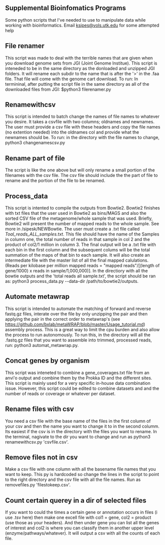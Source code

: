 ## Supplemental Bioinfomatics Programs
Some python scripts that I've needed to use to manipulate data while working with bioinformatics. Email ksipes@vols.utk.edu for some attempted help 

## File renamer
This script was made to deal with the terrible names that are given when you download genome sets from JGI (Joint Genome Institue). This script is inteneded to be in the same directory as the donloaded and unzipped JGI folders. It will rename each subdir to the name that is after the '>' in the .faa file. 
That file will come with the genome cart download. To run: In termininal, after putting the script file in the same directory as all of the downloaded files from JGI: $python3 filerenamer.py


## Renamewithcsv
This script is intended to batch change the names of file names to whatever you desire. It takes a csvfile with two columns; oldnames and newnames. 
The user must provide a csv file with these headers and copy the file names (no extention needed) into the oldnames col and provide what the newnames should be.
To run: in the directory with the file names to change, python3 changenamescsv.py

## Rename part of file
The script is like the one above but will only rename a small portion of the filenames with the csv file. The csv file should include the the part of file to rename and the portion of the file to be renamed.


## Process_data
This script is intented to compile the outputs from Bowtie2. Bowtie2 finishes with txt files that the user used in Bowtie2 as bins/MAGS and also the sorted CSV file of the metagenome/whole sample that was used. Briefly, Bowtie2 will present the number of mapped reads to the whole sample. See more in /sipesk/NEWBowtie.
The user must create a .txt file called *Toal_reads_ALL_samples.txt*. This file should have the name of the Samples in column one, the total number of reads in that sample in col 2 and the product of col2/1 million in column 3. The final output will be a .txt file with each bin in the first column and the subsequent colums will be the total summation of the maps of that bin to each sample. It will also create an intermediate file with the master list of all the final mapped calulations. (Reads per kilobase per million mapped reads = "mapped reads"/[(length of gene/1000) x reads in sample/1,000,000)]. 
In the directiory with all the bowtie outputs and the 'total reads all sample.txt', the script should be ran as: python3 process_data.py --data-dir /path/to/bowtie2/outputs.


## Automate metawrap
This script is intended to automate the matching of forward and reverse fastq.gz files, interate over the file by only unzipping the pair and then applying the pair in the correct order to metawrap's (see https://github.com/bxlab/metaWRAP/blob/master/Usage_tutorial.md) assembly process. This is a great way to limit the cpu burden and also allow the process to run autonomously. To run this, in the directory will all the .fastq.gz files that you want to assemble into trimmed, processed reads, run: python3 automat_metawrap.py.

## Concat genes by organism
This script was inteneted to combine a gene_coverages.txt file from an anvi'o output and combine them by the Prokka ID and the different sites. This script is mainly used for a very specific in-house data combination issue. However, this script could be edited to combine datasets and and the number of reads or coverage or whatever per dataset. 

## Rename files with csv
You need a csv file with the base name of the files in the first column of your csv and then the name you want to change it to in the second columm. Its easiest if the csv is in the directory with the files you want to rename. In the terminal, nagivate to the dir you want to change and run as python3 renamewithcsv.py 'csvfile.csv'.

## Remove files not in csv
Make a csv file with one column with all the basename file names that you want to keep. This py is hardcoded so change the lines in the script to point to the right directory and the csv file with all the file names. Run as removefiles.py 'filestokeep.csv'.

## Count certain querey in a dir of selected files
If you want to could the times a certain gene or annotation occurs in files (i use .tsv here) then make one excell file with col1 = gene, col2 = product (use those as your headers). And then under gene you can list all the genes of interest and col2 is where you can classify them in another upper level (enzyme/pathways/whatever). It will output a csv with all the counts of each file.




